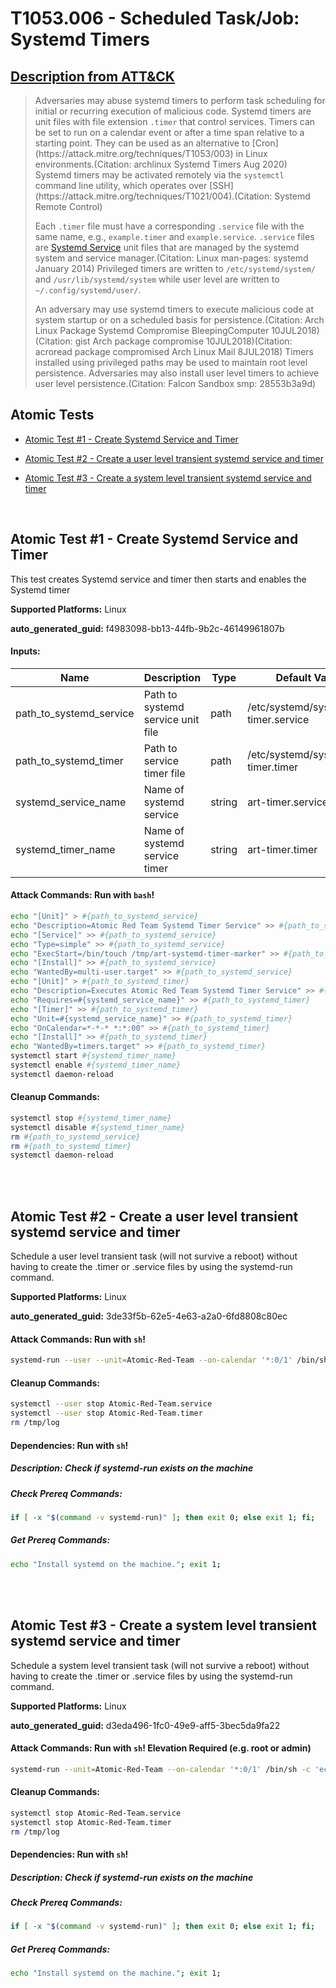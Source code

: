 # T1053.006 - Scheduled Task/Job: Systemd Timers

## [Description from ATT&CK](https://attack.mitre.org/techniques/T1053/006)

<blockquote>Adversaries may abuse systemd timers to perform task scheduling for initial or recurring execution of malicious code. Systemd timers are unit files with file extension <code>.timer</code> that control services. Timers can be set to run on a calendar event or after a time span relative to a starting point. They can be used as an alternative to [Cron](https://attack.mitre.org/techniques/T1053/003) in Linux environments.(Citation: archlinux Systemd Timers Aug 2020) Systemd timers may be activated remotely via the <code>systemctl</code> command line utility, which operates over [SSH](https://attack.mitre.org/techniques/T1021/004).(Citation: Systemd Remote Control)

Each <code>.timer</code> file must have a corresponding <code>.service</code> file with the same name, e.g., <code>example.timer</code> and <code>example.service</code>. <code>.service</code> files are [Systemd Service](https://attack.mitre.org/techniques/T1543/002) unit files that are managed by the systemd system and service manager.(Citation: Linux man-pages: systemd January 2014) Privileged timers are written to <code>/etc/systemd/system/</code> and <code>/usr/lib/systemd/system</code> while user level are written to <code>~/.config/systemd/user/</code>.

An adversary may use systemd timers to execute malicious code at system startup or on a scheduled basis for persistence.(Citation: Arch Linux Package Systemd Compromise BleepingComputer 10JUL2018)(Citation: gist Arch package compromise 10JUL2018)(Citation: acroread package compromised Arch Linux Mail 8JUL2018) Timers installed using privileged paths may be used to maintain root level persistence. Adversaries may also install user level timers to achieve user level persistence.(Citation: Falcon Sandbox smp: 28553b3a9d)</blockquote>

## Atomic Tests

- [Atomic Test #1 - Create Systemd Service and Timer](#atomic-test-1---create-systemd-service-and-timer)

- [Atomic Test #2 - Create a user level transient systemd service and timer](#atomic-test-2---create-a-user-level-transient-systemd-service-and-timer)

- [Atomic Test #3 - Create a system level transient systemd service and timer](#atomic-test-3---create-a-system-level-transient-systemd-service-and-timer)

<br/>

## Atomic Test #1 - Create Systemd Service and Timer

This test creates Systemd service and timer then starts and enables the Systemd timer

**Supported Platforms:** Linux

**auto_generated_guid:** f4983098-bb13-44fb-9b2c-46149961807b

#### Inputs:

| Name                    | Description                       | Type   | Default Value                         |
| ----------------------- | --------------------------------- | ------ | ------------------------------------- |
| path_to_systemd_service | Path to systemd service unit file | path   | /etc/systemd/system/art-timer.service |
| path_to_systemd_timer   | Path to service timer file        | path   | /etc/systemd/system/art-timer.timer   |
| systemd_service_name    | Name of systemd service           | string | art-timer.service                     |
| systemd_timer_name      | Name of systemd service timer     | string | art-timer.timer                       |

#### Attack Commands: Run with `bash`!

```bash
echo "[Unit]" > #{path_to_systemd_service}
echo "Description=Atomic Red Team Systemd Timer Service" >> #{path_to_systemd_service}
echo "[Service]" >> #{path_to_systemd_service}
echo "Type=simple" >> #{path_to_systemd_service}
echo "ExecStart=/bin/touch /tmp/art-systemd-timer-marker" >> #{path_to_systemd_service}
echo "[Install]" >> #{path_to_systemd_service}
echo "WantedBy=multi-user.target" >> #{path_to_systemd_service}
echo "[Unit]" > #{path_to_systemd_timer}
echo "Description=Executes Atomic Red Team Systemd Timer Service" >> #{path_to_systemd_timer}
echo "Requires=#{systemd_service_name}" >> #{path_to_systemd_timer}
echo "[Timer]" >> #{path_to_systemd_timer}
echo "Unit=#{systemd_service_name}" >> #{path_to_systemd_timer}
echo "OnCalendar=*-*-* *:*:00" >> #{path_to_systemd_timer}
echo "[Install]" >> #{path_to_systemd_timer}
echo "WantedBy=timers.target" >> #{path_to_systemd_timer}
systemctl start #{systemd_timer_name}
systemctl enable #{systemd_timer_name}
systemctl daemon-reload
```

#### Cleanup Commands:

```bash
systemctl stop #{systemd_timer_name}
systemctl disable #{systemd_timer_name}
rm #{path_to_systemd_service}
rm #{path_to_systemd_timer}
systemctl daemon-reload
```

<br/>
<br/>

## Atomic Test #2 - Create a user level transient systemd service and timer

Schedule a user level transient task (will not survive a reboot) without having to create the .timer or .service files by using the systemd-run command.

**Supported Platforms:** Linux

**auto_generated_guid:** 3de33f5b-62e5-4e63-a2a0-6fd8808c80ec

#### Attack Commands: Run with `sh`!

```sh
systemd-run --user --unit=Atomic-Red-Team --on-calendar '*:0/1' /bin/sh -c 'echo "$(date) $(whoami)" >>/tmp/log'
```

#### Cleanup Commands:

```sh
systemctl --user stop Atomic-Red-Team.service
systemctl --user stop Atomic-Red-Team.timer
rm /tmp/log
```

#### Dependencies: Run with `sh`!

##### Description: Check if systemd-run exists on the machine

##### Check Prereq Commands:

```sh
if [ -x "$(command -v systemd-run)" ]; then exit 0; else exit 1; fi;
```

##### Get Prereq Commands:

```sh
echo "Install systemd on the machine."; exit 1;
```

<br/>
<br/>

## Atomic Test #3 - Create a system level transient systemd service and timer

Schedule a system level transient task (will not survive a reboot) without having to create the .timer or .service files by using the systemd-run command.

**Supported Platforms:** Linux

**auto_generated_guid:** d3eda496-1fc0-49e9-aff5-3bec5da9fa22

#### Attack Commands: Run with `sh`! Elevation Required (e.g. root or admin)

```sh
systemd-run --unit=Atomic-Red-Team --on-calendar '*:0/1' /bin/sh -c 'echo "$(date) $(whoami)" >>/tmp/log'
```

#### Cleanup Commands:

```sh
systemctl stop Atomic-Red-Team.service
systemctl stop Atomic-Red-Team.timer
rm /tmp/log
```

#### Dependencies: Run with `sh`!

##### Description: Check if systemd-run exists on the machine

##### Check Prereq Commands:

```sh
if [ -x "$(command -v systemd-run)" ]; then exit 0; else exit 1; fi;
```

##### Get Prereq Commands:

```sh
echo "Install systemd on the machine."; exit 1;
```

<br/>
